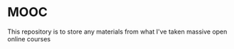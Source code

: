 # MOOC

This repository is to store any materials from what I've taken massive open online courses 

